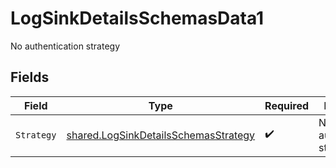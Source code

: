 # LogSinkDetailsSchemasData1

No authentication strategy


## Fields

| Field                                                                                               | Type                                                                                                | Required                                                                                            | Description                                                                                         | Example                                                                                             |
| --------------------------------------------------------------------------------------------------- | --------------------------------------------------------------------------------------------------- | --------------------------------------------------------------------------------------------------- | --------------------------------------------------------------------------------------------------- | --------------------------------------------------------------------------------------------------- |
| `Strategy`                                                                                          | [shared.LogSinkDetailsSchemasStrategy](../../../pkg/models/shared/logsinkdetailsschemasstrategy.md) | :heavy_check_mark:                                                                                  | No authentication strategy                                                                          | none                                                                                                |